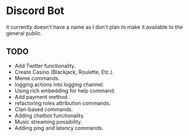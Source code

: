 # Discord Bot
it currently doesn't have a name as I don't plan to make it available to the general public.

## TODO
- Add Twitter functionality.
- Create Casino (Blackjack, Roulette, Etc.).
- Meme commands.
- logging actions into logging channel.
- Using rich embedding for help command.
- Add payment method.
- refactoring roles attribution commands.
- Clan-based commands.
- Adding chatbot functionality.
- Music streaming possibility.
- Adding ping and latency commands.